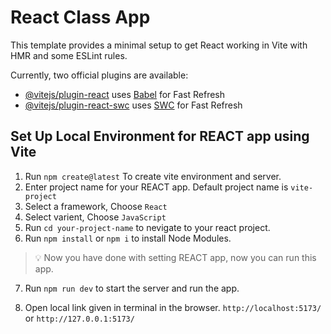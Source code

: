 # React Class App

This template provides a minimal setup to get React working in Vite with HMR and some ESLint rules.

Currently, two official plugins are available:

- [@vitejs/plugin-react](https://github.com/vitejs/vite-plugin-react/blob/main/packages/plugin-react/README.md) uses [Babel](https://babeljs.io/) for Fast Refresh
- [@vitejs/plugin-react-swc](https://github.com/vitejs/vite-plugin-react-swc) uses [SWC](https://swc.rs/) for Fast Refresh

## Set Up Local Environment for REACT app using Vite

1. Run `npm create@latest` To create vite environment and server.
2. Enter project name for your REACT app. Default project name is `vite-project`
3. Select a framework, Choose `React`
4. Select varient, Choose `JavaScript`
5. Run `cd your-project-name` to nevigate to your react project.
6. Run `npm install` or `npm i` to install Node Modules.

> 💡 Now you have done with setting REACT app, now you can run this app.

7. Run `npm run dev` to start the server and run the app.

8. Open local link given in terminal in the browser. `http://localhost:5173/` or `http://127.0.0.1:5173/`
